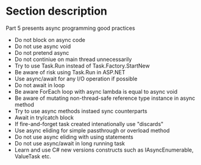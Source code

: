 # Section description

Part 5 presents async programming good practices

- Do not block on async code
- Do not use async void
- Do not pretend async
- Do not continiue on main thread unnecessarily
- Try to use Task.Run instead of Task.Factory.StartNew
- Be aware of risk using Task.Run in ASP.NET
- Use async/await for any I/O operation if possible
- Do not await in loop
- Be aware ForEach loop with async lambda is equal to async void 
- Be aware of mutating non-thread-safe reference type instance in async method
- Try to use async methods instaed sync counterparts
- Await in try/catch block
- If fire-and-forget task created intenationally use "discards" 
- Use async eliding for simple passthrough or overload method
- Do not use async eliding with using statements
- Do not use async/await in long running task 
- Learn and use C# new versions constructs such as IAsyncEnumerable, ValueTask etc. 

